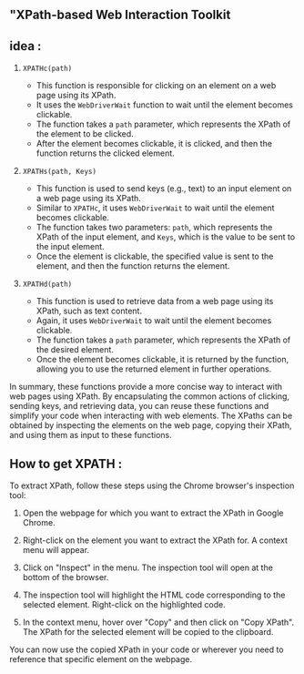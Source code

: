 ## "XPath-based Web Interaction Toolkit

## idea : 

1. `XPATHc(path)`
   - This function is responsible for clicking on an element on a web page using its XPath.
   - It uses the `WebDriverWait` function to wait until the element becomes clickable.
   - The function takes a `path` parameter, which represents the XPath of the element to be clicked.
   - After the element becomes clickable, it is clicked, and then the function returns the clicked element.

2. `XPATHs(path, Keys)`
   - This function is used to send keys (e.g., text) to an input element on a web page using its XPath.
   - Similar to `XPATHc`, it uses `WebDriverWait` to wait until the element becomes clickable.
   - The function takes two parameters: `path`, which represents the XPath of the input element, and `Keys`, which is the value to be sent to the input element.
   - Once the element is clickable, the specified value is sent to the element, and then the function returns the element.

3. `XPATHd(path)`
   - This function is used to retrieve data from a web page using its XPath, such as text content.
   - Again, it uses `WebDriverWait` to wait until the element becomes clickable.
   - The function takes a `path` parameter, which represents the XPath of the desired element.
   - Once the element becomes clickable, it is returned by the function, allowing you to use the returned element in further operations.

In summary, these functions provide a more concise way to interact with web pages using XPath. By encapsulating the common actions of clicking, sending keys, and retrieving data, you can reuse these functions and simplify your code when interacting with web elements. The XPaths can be obtained by inspecting the elements on the web page, copying their XPath, and using them as input to these functions.

## How to get XPATH :

To extract XPath, follow these steps using the Chrome browser's inspection tool:

1. Open the webpage for which you want to extract the XPath in Google Chrome.

2. Right-click on the element you want to extract the XPath for. A context menu will appear.

3. Click on "Inspect" in the menu. The inspection tool will open at the bottom of the browser.

4. The inspection tool will highlight the HTML code corresponding to the selected element. Right-click on the highlighted code.

5. In the context menu, hover over "Copy" and then click on "Copy XPath". The XPath for the selected element will be copied to the clipboard.

You can now use the copied XPath in your code or wherever you need to reference that specific element on the webpage.
